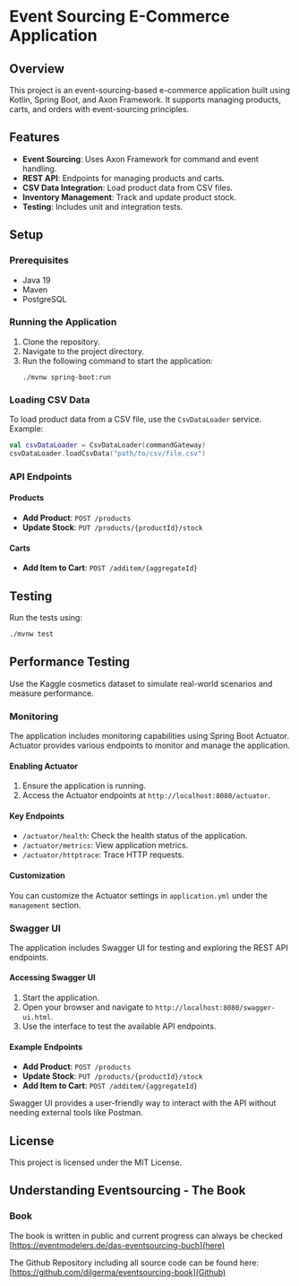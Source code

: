 # Event Sourcing E-Commerce Application

## Overview
This project is an event-sourcing-based e-commerce application built using Kotlin, Spring Boot, and Axon Framework. It supports managing products, carts, and orders with event-sourcing principles.

## Features
- **Event Sourcing**: Uses Axon Framework for command and event handling.
- **REST API**: Endpoints for managing products and carts.
- **CSV Data Integration**: Load product data from CSV files.
- **Inventory Management**: Track and update product stock.
- **Testing**: Includes unit and integration tests.

## Setup

### Prerequisites
- Java 19
- Maven
- PostgreSQL

### Running the Application
1. Clone the repository.
2. Navigate to the project directory.
3. Run the following command to start the application:
   ```
   ./mvnw spring-boot:run
   ```

### Loading CSV Data
To load product data from a CSV file, use the `CsvDataLoader` service. Example:
```kotlin
val csvDataLoader = CsvDataLoader(commandGateway)
csvDataLoader.loadCsvData("path/to/csv/file.csv")
```

### API Endpoints
#### Products
- **Add Product**: `POST /products`
- **Update Stock**: `PUT /products/{productId}/stock`

#### Carts
- **Add Item to Cart**: `POST /additem/{aggregateId}`

## Testing
Run the tests using:
```bash
./mvnw test
```

## Performance Testing
Use the Kaggle cosmetics dataset to simulate real-world scenarios and measure performance.

### Monitoring

The application includes monitoring capabilities using Spring Boot Actuator. Actuator provides various endpoints to monitor and manage the application.

#### Enabling Actuator
1. Ensure the application is running.
2. Access the Actuator endpoints at `http://localhost:8080/actuator`.

#### Key Endpoints
- `/actuator/health`: Check the health status of the application.
- `/actuator/metrics`: View application metrics.
- `/actuator/httptrace`: Trace HTTP requests.

#### Customization
You can customize the Actuator settings in `application.yml` under the `management` section.

### Swagger UI

The application includes Swagger UI for testing and exploring the REST API endpoints.

#### Accessing Swagger UI
1. Start the application.
2. Open your browser and navigate to `http://localhost:8080/swagger-ui.html`.
3. Use the interface to test the available API endpoints.

#### Example Endpoints
- **Add Product**: `POST /products`
- **Update Stock**: `PUT /products/{productId}/stock`
- **Add Item to Cart**: `POST /additem/{aggregateId}`

Swagger UI provides a user-friendly way to interact with the API without needing external tools like Postman.

## License
This project is licensed under the MIT License.

## Understanding Eventsourcing - The Book

### Book

The book is written in public and current progress can always be checked [https://eventmodelers.de/das-eventsourcing-buch](here)

The Github Repository including all source code can be found here:
[https://github.com/dilgerma/eventsourcing-book](Github)
